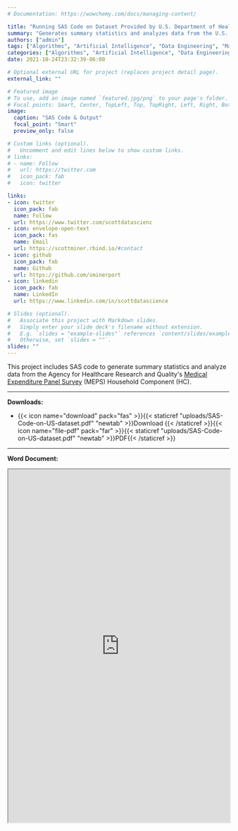 ```yaml
---
# Documentation: https://wowchemy.com/docs/managing-content/

title: "Running SAS Code on Dataset Provided by U.S. Department of Health & Human Services"
summary: "Generates summary statistics and analyzes data from the U.S. Department of Health and Human Services"
authors: ["admin"]
tags: ["Algorithms", "Artificial Intelligence", "Data Engineering", "Machine Learning", "Software Engineering" ]
categories: ["Algorithms", "Artificial Intelligence", "Data Engineering", "Machine Learning", "Software Engineering" ]
date: 2021-10-24T23:32:39-06:00

# Optional external URL for project (replaces project detail page).
external_link: ""

# Featured image
# To use, add an image named `featured.jpg/png` to your page's folder.
# Focal points: Smart, Center, TopLeft, Top, TopRight, Left, Right, BottomLeft, Bottom, BottomRight.
image:
  caption: "SAS Code & Output"
  focal_point: "Smart"
  preview_only: false

# Custom links (optional).
#   Uncomment and edit lines below to show custom links.
# links:
# - name: Follow
#   url: https://twitter.com
#   icon_pack: fab
#   icon: twitter

links:
- icon: twitter
  icon_pack: fab
  name: Follow
  url: https://www.twitter.com/scottdatascienc
- icon: envelope-open-text
  icon_pack: fas
  name: Email
  url: https://scottminer.rbind.io/#contact
- icon: github
  icon_pack: fab
  name: Github
  url: https://github.com/sminerport
- icon: linkedin
  icon_pack: fab
  name: LinkedIn
  url: https://www.linkedin.com/in/scottdatascience

# Slides (optional).
#   Associate this project with Markdown slides.
#   Simply enter your slide deck's filename without extension.
#   E.g. `slides = "example-slides"` references `content/slides/example-slides.md`.
#   Otherwise, set `slides = ""`.
slides: ""
---
```


This project includes SAS code to generate summary statistics and analyze data from the Agency for Healthcare Research and Quality's [Medical Expenditure Panel Survey](https://github.com/HHS-AHRQ/MEPS) (MEPS) Household Component (HC).

<hr/>

**Downloads:**

<ul>
	<li>{{< icon name="download" pack="fas" >}}{{< staticref "uploads/SAS-Code-on-US-dataset.pdf" "newtab" >}}Download {{< /staticref >}}{{< icon name="file-pdf" pack="far" >}}{{< staticref "uploads/SAS-Code-on-US-dataset.pdf" "newtab" >}}PDF{{< /staticref >}}</li>
</ul>
<hr/>

**Word Document:**
<iframe src="https://onedrive.live.com/embed?cid=5B8EDCFD5CE8D99E&resid=5B8EDCFD5CE8D99E%21149647&authkey=APeSP-ywnsglfqg&em=2" width="100%" height="800" frameborder="1" scrolling="yes"></iframe>
